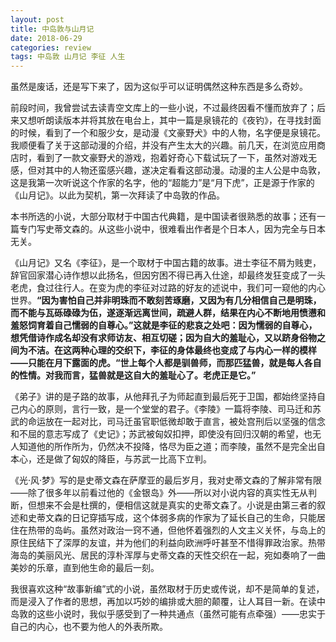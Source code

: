 ```yaml
---
layout: post
title: 中岛敦与山月记
date: 2018-06-29
categories: review
tags: 中岛敦 山月记 李征 人生
---
```


虽然是废话，还是写下来了，因为这似乎可以证明偶然这种东西是多么奇妙。

前段时间，我曾尝试去读青空文库上的一些小说，不过最终因看不懂而放弃了；后来又想听朗读版本并将其放在电台上，其中一篇是泉镜花的《夜钓》，在寻找封面的时候，看到了一个和服少女，是动漫《文豪野犬》中的人物，名字便是泉镜花。我顺便看了关于这部动漫的介绍，并没有产生太大的兴趣。前几天，在浏览应用商店时，看到了一款文豪野犬的游戏，抱着好奇心下载试玩了一下，虽然对游戏无感，但对其中的人物还蛮感兴趣，遂决定看看这部动漫。动漫的主人公是中岛敦，这是我第一次听说这个作家的名字，他的“超能力”是“月下虎”，正是源于作家的《山月记》。以此为契机，第一次拜读了中岛敦的作品。

本书所选的小说，大部分取材于中国古代典籍，是中国读者很熟悉的故事；还有一篇专门写史蒂文森的。从这些小说中，很难看出作者是个日本人，因为完全与日本无关。

《山月记》又名《李征》，是一个取材于中国古籍的故事。进士李征不屑为贱吏，辞官回家潜心诗作想以此扬名，但因穷困不得已再入仕途，却最终发狂变成了一头老虎，食过往行人。在变为虎的李征对过路的好友的述说中，我们可一窥他的内心世界。**“因为害怕自己并非明珠而不敢刻苦琢磨，又因为有几分相信自己是明珠，而不能与瓦砾碌碌为伍，遂逐渐远离世间，疏避人群，结果在内心不断地用愤懑和羞怒饲育着自己懦弱的自尊心。”**这就是李征的悲哀之处吧：因为懦弱的自尊心，想凭借诗作成名却没有求师访友、相互切磋；因为自大的羞耻心，又以跻身俗物之间为不洁。在这两种心理的交织下，李征的身体最终也变成了与内心一样的模样——只能在月下露面的虎。**“世上每个人都是驯兽师，而那匹猛兽，就是每人各自的性情。对我而言，猛兽就是这自大的羞耻心了。老虎正是它。”**

《弟子》讲的是子路的故事，从他拜孔子为师起直到最后死于卫国，都始终坚持自己内心的原则，言行一致，是一个堂堂的君子。《李陵》一篇将李陵、司马迁和苏武的命运放在一起对比，司马迁虽官职低微却敢于直言，被处宫刑后以坚强的信念和不屈的意志写成了《史记》；苏武被匈奴扣押，即使没有回归汉朝的希望，也无人知道他的所作所为，仍然决不投降，恪尽为臣之道；而李陵，虽然不是完全出自本心，还是做了匈奴的降臣，与苏武一比高下立判。

《光·风·梦》写的是史蒂文森在萨摩亚的最后岁月，我对史蒂文森的了解非常有限——除了很多年以前看过他的《金银岛》外——所以对小说内容的真实性无从判断，但想来不会是杜撰的，便相信这就是真实的史蒂文森了。小说是由第三者的叙述和史蒂文森的日记穿插写成，这个体弱多病的作家为了延长自己的生命，只能居住在热带的岛屿。虽然对政治一窍不通，但他怀着强烈的人文主义关怀，与岛上的原住民结下了深厚的友谊，并为他们的利益向欧洲呼吁甚至不惜得罪政治家。热带海岛的美丽风光、居民的淳朴浑厚与史蒂文森的天性交织在一起，宛如奏响了一曲美妙的乐章，直到他生命的最后一刻。

我很喜欢这种“故事新编”式的小说，虽然取材于历史或传说，却不是简单的复述，而是浸入了作者的思想，再加以巧妙的编排或大胆的颠覆，让人耳目一新。在读中岛敦的这些小说时，我似乎感受到了一种共通点（虽然可能有点牵强）——忠实于自己的内心，也不要为他人的外表所欺。

